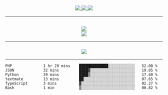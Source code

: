 <h3 align="center">
  <a href="https://github.com/hwalker928">
      <img src="https://img.shields.io/github/followers/hwalker928?label=Followers&style=for-the-badge&color=lightblue">
  </a>
  <a href="https://harryw.link/discord" alt="Discord">
      <img src="https://img.shields.io/discord/738451951758606336?label=discord&style=for-the-badge&color=lightblue"/>
  </a>
  <a href="https://harryw.link/sparked" alt="Sparked Host">
      <img src="https://img.shields.io/static/v1?label=Sponsor&message=Sparked%20Host&color=yellow&style=for-the-badge"/>
  </a>
</h3>

<hr>

<h2 align="center">
  <a href="https://github.com/hwalker928">
    <img align="center" src="https://github-readme-stats.vercel.app/api/?username=hwalker928&show_icons=true&theme=synthwave">
  </a>
  <br>
  <a href="https://github.com/hwalker928">
    <img align="center" src="https://github-readme-stats.vercel.app/api/top-langs/?username=hwalker928&layout=compact&theme=synthwave">
  </a>
</h2>

<hr>


<h3 align="center">
  <a href="https://github.com/hwalker928">
      <img src="https://github-profile-trophy.vercel.app/?username=hwalker928&no-bg=true&no-frame=true">
  </a>
</h3>


<hr>
<!--START_SECTION:waka-->

```text
PHP              1 hr 29 mins    █████████████░░░░░░░░░░░░   52.00 %
JSON             32 mins         ████▓░░░░░░░░░░░░░░░░░░░░   19.05 %
Python           29 mins         ████▒░░░░░░░░░░░░░░░░░░░░   17.40 %
textmate         13 mins         ██░░░░░░░░░░░░░░░░░░░░░░░   07.65 %
TypeScript       3 mins          ▓░░░░░░░░░░░░░░░░░░░░░░░░   02.27 %
Bash             1 min           ▒░░░░░░░░░░░░░░░░░░░░░░░░   00.82 %
```

<!--END_SECTION:waka-->
